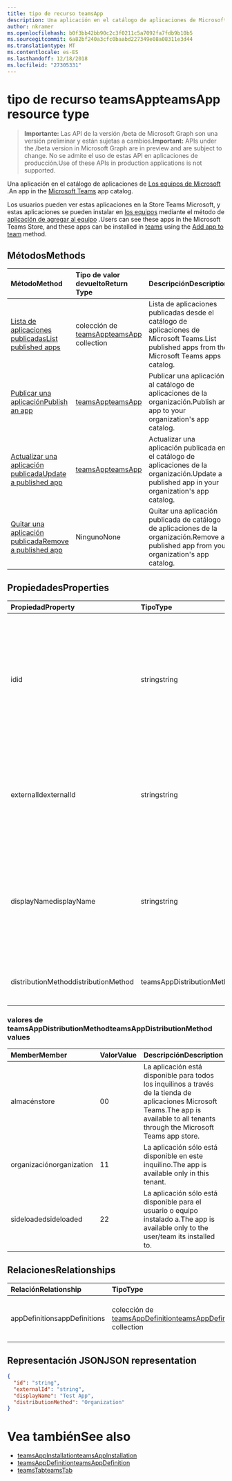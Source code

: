 ```yaml
---
title: tipo de recurso teamsApp
description: Una aplicación en el catálogo de aplicaciones de Microsoft Teams.
author: nkramer
ms.openlocfilehash: b0f3bb42bb90c2c3f0211c5a7092fa7fdb9b10b5
ms.sourcegitcommit: 6a82bf240a3cfc0baabd227349e08a08311e3d44
ms.translationtype: MT
ms.contentlocale: es-ES
ms.lasthandoff: 12/18/2018
ms.locfileid: "27305331"
---
```

# <a name="teamsapp-resource-type"></a><span data-ttu-id="bef5d-103">tipo de recurso teamsApp</span><span class="sxs-lookup"><span data-stu-id="bef5d-103">teamsApp resource type</span></span>

> <span data-ttu-id="bef5d-104">**Importante:** Las API de la versión /beta de Microsoft Graph son una versión preliminar y están sujetas a cambios.</span><span class="sxs-lookup"><span data-stu-id="bef5d-104">**Important:** APIs under the /beta version in Microsoft Graph are in preview and are subject to change.</span></span> <span data-ttu-id="bef5d-105">No se admite el uso de estas API en aplicaciones de producción.</span><span class="sxs-lookup"><span data-stu-id="bef5d-105">Use of these APIs in production applications is not supported.</span></span>

<span data-ttu-id="bef5d-106">Una aplicación en el catálogo de aplicaciones de [Los equipos de Microsoft](teams-api-overview.md) .</span><span class="sxs-lookup"><span data-stu-id="bef5d-106">An app in the [Microsoft Teams](teams-api-overview.md) app catalog.</span></span>

<span data-ttu-id="bef5d-107">Los usuarios pueden ver estas aplicaciones en la Store Teams Microsoft, y estas aplicaciones se pueden instalar en [los equipos](team.md) mediante el método de [aplicación de agregar al equipo](../api/teamsappinstallation-add.md) .</span><span class="sxs-lookup"><span data-stu-id="bef5d-107">Users can see these apps in the Microsoft Teams Store, and these apps can be installed in [teams](team.md) using the [Add app to team](../api/teamsappinstallation-add.md) method.</span></span>

## <a name="methods"></a><span data-ttu-id="bef5d-108">Métodos</span><span class="sxs-lookup"><span data-stu-id="bef5d-108">Methods</span></span>

| <span data-ttu-id="bef5d-109">Método</span><span class="sxs-lookup"><span data-stu-id="bef5d-109">Method</span></span>       | <span data-ttu-id="bef5d-110">Tipo de valor devuelto</span><span class="sxs-lookup"><span data-stu-id="bef5d-110">Return Type</span></span>  |<span data-ttu-id="bef5d-111">Descripción</span><span class="sxs-lookup"><span data-stu-id="bef5d-111">Description</span></span>|
|:---------------|:--------|:----------|
|[<span data-ttu-id="bef5d-112">Lista de aplicaciones publicadas</span><span class="sxs-lookup"><span data-stu-id="bef5d-112">List published apps</span></span>](../api/teamsapp-list.md) | <span data-ttu-id="bef5d-113">colección de [teamsApp](teamsapp.md)</span><span class="sxs-lookup"><span data-stu-id="bef5d-113">[teamsApp](teamsapp.md) collection</span></span> | <span data-ttu-id="bef5d-114">Lista de aplicaciones publicadas desde el catálogo de aplicaciones de Microsoft Teams.</span><span class="sxs-lookup"><span data-stu-id="bef5d-114">List published apps from the Microsoft Teams apps catalog.</span></span>|
|[<span data-ttu-id="bef5d-115">Publicar una aplicación</span><span class="sxs-lookup"><span data-stu-id="bef5d-115">Publish an app</span></span>](../api/teamsapp-publish.md) | [<span data-ttu-id="bef5d-116">teamsApp</span><span class="sxs-lookup"><span data-stu-id="bef5d-116">teamsApp</span></span>](teamsapp.md) | <span data-ttu-id="bef5d-117">Publicar una aplicación al catálogo de aplicaciones de la organización.</span><span class="sxs-lookup"><span data-stu-id="bef5d-117">Publish an app to your organization's app catalog.</span></span>|
|[<span data-ttu-id="bef5d-118">Actualizar una aplicación publicada</span><span class="sxs-lookup"><span data-stu-id="bef5d-118">Update a published app</span></span>](../api/teamsapp-update.md) | [<span data-ttu-id="bef5d-119">teamsApp</span><span class="sxs-lookup"><span data-stu-id="bef5d-119">teamsApp</span></span>](teamsapp.md) | <span data-ttu-id="bef5d-120">Actualizar una aplicación publicada en el catálogo de aplicaciones de la organización.</span><span class="sxs-lookup"><span data-stu-id="bef5d-120">Update a published app in your organization's app catalog.</span></span>|
|[<span data-ttu-id="bef5d-121">Quitar una aplicación publicada</span><span class="sxs-lookup"><span data-stu-id="bef5d-121">Remove a published app</span></span>](../api/teamsapp-delete.md) | <span data-ttu-id="bef5d-122">Ninguno</span><span class="sxs-lookup"><span data-stu-id="bef5d-122">None</span></span> | <span data-ttu-id="bef5d-123">Quitar una aplicación publicada de catálogo de aplicaciones de la organización.</span><span class="sxs-lookup"><span data-stu-id="bef5d-123">Remove a published app from your organization's app catalog.</span></span>|

## <a name="properties"></a><span data-ttu-id="bef5d-124">Propiedades</span><span class="sxs-lookup"><span data-stu-id="bef5d-124">Properties</span></span>

| <span data-ttu-id="bef5d-125">Propiedad</span><span class="sxs-lookup"><span data-stu-id="bef5d-125">Property</span></span>            | <span data-ttu-id="bef5d-126">Tipo</span><span class="sxs-lookup"><span data-stu-id="bef5d-126">Type</span></span>     | <span data-ttu-id="bef5d-127">Descripción</span><span class="sxs-lookup"><span data-stu-id="bef5d-127">Description</span></span> |
|:------------------- |:-------- |:----------- |
| <span data-ttu-id="bef5d-128">id</span><span class="sxs-lookup"><span data-stu-id="bef5d-128">id</span></span>                  | <span data-ttu-id="bef5d-129">string</span><span class="sxs-lookup"><span data-stu-id="bef5d-129">string</span></span>   | <span data-ttu-id="bef5d-130">La aplicación de catálogo genera el identificador de la aplicación (diferente desde el identificador proporcionado para desarrolladores en el [paquete de la aplicación de los equipos de Microsoft zip](https://docs.microsoft.com/en-us/microsoftteams/platform/concepts/apps/apps-package).</span><span class="sxs-lookup"><span data-stu-id="bef5d-130">The catalog app's generated app ID (different from the developer-provided ID in the [Microsoft Teams zip app package](https://docs.microsoft.com/en-us/microsoftteams/platform/concepts/apps/apps-package).</span></span> |
| <span data-ttu-id="bef5d-131">externalId</span><span class="sxs-lookup"><span data-stu-id="bef5d-131">externalId</span></span>          | <span data-ttu-id="bef5d-132">string</span><span class="sxs-lookup"><span data-stu-id="bef5d-132">string</span></span>   | <span data-ttu-id="bef5d-133">El identificador del catálogo proporcionado por el desarrollador de aplicaciones en los [equipos de Microsoft zip de paquete de la aplicación](https://docs.microsoft.com/en-us/microsoftteams/platform/concepts/apps/apps-package).</span><span class="sxs-lookup"><span data-stu-id="bef5d-133">The ID of the catalog provided by the app developer in the [Microsoft Teams zip app package](https://docs.microsoft.com/en-us/microsoftteams/platform/concepts/apps/apps-package).</span></span> |
| <span data-ttu-id="bef5d-134">displayName</span><span class="sxs-lookup"><span data-stu-id="bef5d-134">displayName</span></span>                | <span data-ttu-id="bef5d-135">string</span><span class="sxs-lookup"><span data-stu-id="bef5d-135">string</span></span>   | <span data-ttu-id="bef5d-136">El nombre de la aplicación de catálogo proporcionada por el desarrollador de aplicaciones en los [equipos de Microsoft zip de paquete de la aplicación](https://docs.microsoft.com/en-us/microsoftteams/platform/concepts/apps/apps-package).</span><span class="sxs-lookup"><span data-stu-id="bef5d-136">The name of the catalog app provided by the app developer in the [Microsoft Teams zip app package](https://docs.microsoft.com/en-us/microsoftteams/platform/concepts/apps/apps-package).</span></span> |
| <span data-ttu-id="bef5d-137">distributionMethod</span><span class="sxs-lookup"><span data-stu-id="bef5d-137">distributionMethod</span></span>  | <span data-ttu-id="bef5d-138">teamsAppDistributionMethod</span><span class="sxs-lookup"><span data-stu-id="bef5d-138">teamsAppDistributionMethod</span></span>     | <span data-ttu-id="bef5d-139">El método de distribución para la aplicación.</span><span class="sxs-lookup"><span data-stu-id="bef5d-139">The method of distribution for the app.</span></span> |

### <a name="teamsappdistributionmethod-values"></a><span data-ttu-id="bef5d-140">valores de teamsAppDistributionMethod</span><span class="sxs-lookup"><span data-stu-id="bef5d-140">teamsAppDistributionMethod values</span></span>

|<span data-ttu-id="bef5d-141">Member</span><span class="sxs-lookup"><span data-stu-id="bef5d-141">Member</span></span>|<span data-ttu-id="bef5d-142">Valor</span><span class="sxs-lookup"><span data-stu-id="bef5d-142">Value</span></span>|<span data-ttu-id="bef5d-143">Descripción</span><span class="sxs-lookup"><span data-stu-id="bef5d-143">Description</span></span>|
|:---|:---|:---|
|<span data-ttu-id="bef5d-144">almacén</span><span class="sxs-lookup"><span data-stu-id="bef5d-144">store</span></span>|<span data-ttu-id="bef5d-145">0</span><span class="sxs-lookup"><span data-stu-id="bef5d-145">0</span></span>| <span data-ttu-id="bef5d-146">La aplicación está disponible para todos los inquilinos a través de la tienda de aplicaciones Microsoft Teams.</span><span class="sxs-lookup"><span data-stu-id="bef5d-146">The app is available to all tenants through the Microsoft Teams app store.</span></span>|
|<span data-ttu-id="bef5d-147">organización</span><span class="sxs-lookup"><span data-stu-id="bef5d-147">organization</span></span>|<span data-ttu-id="bef5d-148">1</span><span class="sxs-lookup"><span data-stu-id="bef5d-148">1</span></span>|<span data-ttu-id="bef5d-149">La aplicación sólo está disponible en este inquilino.</span><span class="sxs-lookup"><span data-stu-id="bef5d-149">The app is available only in this tenant.</span></span>|
|<span data-ttu-id="bef5d-150">sideloaded</span><span class="sxs-lookup"><span data-stu-id="bef5d-150">sideloaded</span></span>|<span data-ttu-id="bef5d-151">2</span><span class="sxs-lookup"><span data-stu-id="bef5d-151">2</span></span>|<span data-ttu-id="bef5d-152">La aplicación sólo está disponible para el usuario o equipo instalado a.</span><span class="sxs-lookup"><span data-stu-id="bef5d-152">The app is available only to the user/team its installed to.</span></span>|

## <a name="relationships"></a><span data-ttu-id="bef5d-153">Relaciones</span><span class="sxs-lookup"><span data-stu-id="bef5d-153">Relationships</span></span>

| <span data-ttu-id="bef5d-154">Relación</span><span class="sxs-lookup"><span data-stu-id="bef5d-154">Relationship</span></span> | <span data-ttu-id="bef5d-155">Tipo</span><span class="sxs-lookup"><span data-stu-id="bef5d-155">Type</span></span>   | <span data-ttu-id="bef5d-156">Descripción</span><span class="sxs-lookup"><span data-stu-id="bef5d-156">Description</span></span> |
|:---------------|:--------|:----------|
|<span data-ttu-id="bef5d-157">appDefinitions</span><span class="sxs-lookup"><span data-stu-id="bef5d-157">appDefinitions</span></span>|<span data-ttu-id="bef5d-158">colección de [teamsAppDefinition](teamsappdefinition.md)</span><span class="sxs-lookup"><span data-stu-id="bef5d-158">[teamsAppDefinition](teamsappdefinition.md) collection</span></span>| <span data-ttu-id="bef5d-159">Los detalles de cada versión de la aplicación.</span><span class="sxs-lookup"><span data-stu-id="bef5d-159">The details for each version of the app.</span></span> |

## <a name="json-representation"></a><span data-ttu-id="bef5d-160">Representación JSON</span><span class="sxs-lookup"><span data-stu-id="bef5d-160">JSON representation</span></span>

<!-- {
  "blockType": "resource",
  "@odata.type": "microsoft.graph.teamsApp",
  "baseType": "microsoft.graph.entity"
}-->

```json
{
  "id": "string",
  "externalId": "string",
  "displayName": "Test App",
  "distributionMethod": "Organization"
}
```

# <a name="see-also"></a><span data-ttu-id="bef5d-161">Vea también</span><span class="sxs-lookup"><span data-stu-id="bef5d-161">See also</span></span>

- [<span data-ttu-id="bef5d-162">teamsAppInstallation</span><span class="sxs-lookup"><span data-stu-id="bef5d-162">teamsAppInstallation</span></span>](teamsappinstallation.md)
- [<span data-ttu-id="bef5d-163">teamsAppDefinition</span><span class="sxs-lookup"><span data-stu-id="bef5d-163">teamsAppDefinition</span></span>](teamsappdefinition.md)
- [<span data-ttu-id="bef5d-164">teamsTab</span><span class="sxs-lookup"><span data-stu-id="bef5d-164">teamsTab</span></span>](../resources/teamstab.md)

<!-- uuid: 8fcb5dbc-d5aa-4681-8e31-b001d5168d79
2015-10-25 14:57:30 UTC -->
<!-- {
  "type": "#page.annotation",
  "description": "teamsApp resource",
  "keywords": "",
  "section": "documentation",
  "tocPath": ""
}-->

